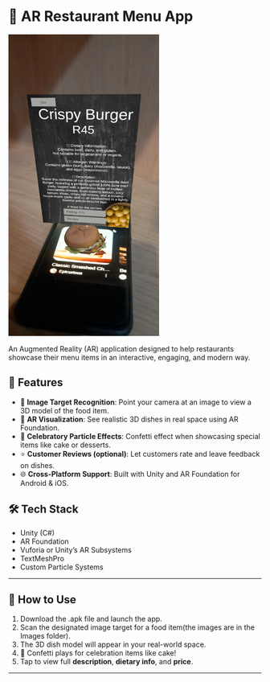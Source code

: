 # 🍔 AR Restaurant Menu App
<img src="Images/Burger_AppDemo.jpg" alt="Chocolate Cake" width="300" height="600"/>

An Augmented Reality (AR) application designed to help restaurants showcase their menu items in an interactive, engaging, and modern way.

## 🌟 Features

- 📱 **Image Target Recognition**: Point your camera at an image to view a 3D model of the food item.
- 🍰 **AR Visualization**: See realistic 3D dishes in real space using AR Foundation.
- 🎉 **Celebratory Particle Effects**: Confetti effect when showcasing special items like cake or desserts.
- ⭐ **Customer Reviews (optional)**: Let customers rate and leave feedback on dishes.
- 🌐 **Cross-Platform Support**: Built with Unity and AR Foundation for Android & iOS.


## 🛠️ Tech Stack

- Unity (C#)
- AR Foundation
- Vuforia or Unity’s AR Subsystems
- TextMeshPro
- Custom Particle Systems

---

## 📝 How to Use

1. Download the .apk file and launch the app.
2. Scan the designated image target for a food item(the images are in the Images folder).
3. The 3D dish model will appear in your real-world space.
4. 🎉 Confetti plays for celebration items like cake!
5. Tap to view full **description**, **dietary info**, and **price**.

---
